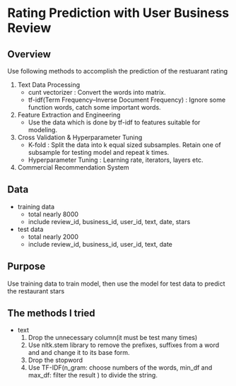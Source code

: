 # Rating Prediction with User Business Review

## Overview
Use following methods to accomplish the prediction of the restuarant rating
1. Text Data Processing
	* cunt vectorizer : Convert the words into matrix.
	* tf-idf(Term Frequency–Inverse Document Frequency) : Ignore some function words, catch some important words.
2. Feature Extraction and Engineering
	* Use the data which is done by tf-idf to features suitable for modeling.
3. Cross Validation & Hyperparameter Tuning
	* K-fold :  Split the data into k equal sized subsamples. Retain one of subsample for testing model and repeat k times.
	* Hyperparameter Tuning : Learning rate, iterators, layers etc.
4. Commercial Recommendation System

## Data
* training data
	* total nearly 8000
	* include review_id, business_id, user_id, text, date, stars
* test data
	* total nearly 2000
	* include review_id, business_id, user_id, text, date

## Purpose
Use training data to train model, then use the model for test data to predict the restaurant stars

## The methods I tried
* text
	1. Drop the unnecessary column(it must be test many times)
	2. Use nltk.stem library to remove the prefixes, suffixes from a word and and change it to its base form.
	3. Drop the stopword 
	4. Use TF-IDF(n_gram: choose numbers of the words, min_df and max_df: filter the result ) to divide the string.